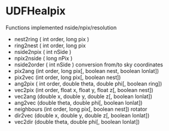 # UDFHealpix
 
Functions implemented
nside/npix/resolution
 - nest2ring ( int order, long pix )
 - ring2nest ( int order, long pix 
 - nside2npix ( int nSide )
 - npix2nside ( long nPix )
 - nside2order ( int nSide )
conversion from/to sky coordinates 
 - pix2ang (int order, long pix[, boolean nest, boolean lonlat])
 - pix2vec (int order, long pix[, boolean nest])
 - ang2pix ( int order, double theta, double phi[, boolean ring]) 
 - vec2pix (int order, float x, float y, float z[, boolean nest])
 - vec2ang (double x, double y, double z[, boolean lonlat])
 - ang2vec (double theta, double phi[, boolean lonlat])
 - neighbours (int order, long pix[, boolean nest])
rotator
 - dir2vec (double x, double y, double z[, boolean lonlat])
 - vec2dir (double theta, double phi[, boolean lonlat])

